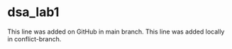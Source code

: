 # dsa_lab1
This line was added on GitHub in main branch.
This line was added locally in conflict-branch.
